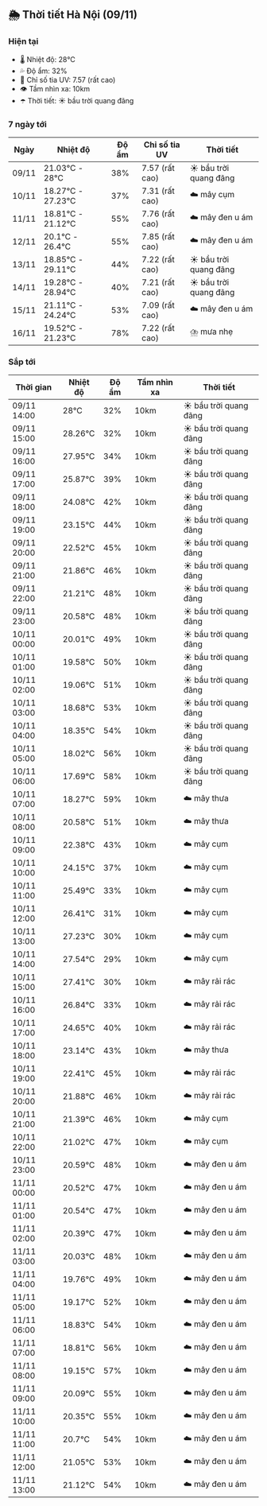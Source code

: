 ## 🌦️ Thời tiết Hà Nội (09/11)

### Hiện tại

- 🌡️ Nhiệt độ: 28℃
- 💦 Độ ẩm: 32%
- 🌟 Chỉ số tia UV: 7.57 (rất cao)
- 👁️ Tầm nhìn xa: 10km
- ☂️ Thời tiết: ☀️ bầu trời quang đãng

### 7 ngày tới

| Ngày | Nhiệt độ | Độ ẩm | Chỉ số tia UV | Thời tiết |
| --- | --- | --- | --- | --- |
| 09/11 | 21.03℃ - 28℃ | 38% | 7.57 (rất cao) | ☀️ bầu trời quang đãng |
| 10/11 | 18.27℃ - 27.23℃ | 37% | 7.31 (rất cao) | ☁️ mây cụm |
| 11/11 | 18.81℃ - 21.12℃ | 55% | 7.76 (rất cao) | ☁️ mây đen u ám |
| 12/11 | 20.1℃ - 26.4℃ | 55% | 7.85 (rất cao) | ☁️ mây đen u ám |
| 13/11 | 18.85℃ - 29.11℃ | 44% | 7.22 (rất cao) | ☀️ bầu trời quang đãng |
| 14/11 | 19.28℃ - 28.94℃ | 40% | 7.21 (rất cao) | ☀️ bầu trời quang đãng |
| 15/11 | 21.11℃ - 24.24℃ | 53% | 7.09 (rất cao) | ☁️ mây đen u ám |
| 16/11 | 19.52℃ - 21.23℃ | 78% | 7.22 (rất cao) | ⛈️ mưa nhẹ |

### Sắp tới

| Thời gian | Nhiệt độ | Độ ẩm | Tầm nhìn xa | Thời tiết |
| --- | --- | --- | --- | --- |
| 09/11 14:00 | 28℃ | 32% | 10km | ☀️ bầu trời quang đãng |
| 09/11 15:00 | 28.26℃ | 32% | 10km | ☀️ bầu trời quang đãng |
| 09/11 16:00 | 27.95℃ | 34% | 10km | ☀️ bầu trời quang đãng |
| 09/11 17:00 | 25.87℃ | 39% | 10km | ☀️ bầu trời quang đãng |
| 09/11 18:00 | 24.08℃ | 42% | 10km | ☀️ bầu trời quang đãng |
| 09/11 19:00 | 23.15℃ | 44% | 10km | ☀️ bầu trời quang đãng |
| 09/11 20:00 | 22.52℃ | 45% | 10km | ☀️ bầu trời quang đãng |
| 09/11 21:00 | 21.86℃ | 46% | 10km | ☀️ bầu trời quang đãng |
| 09/11 22:00 | 21.21℃ | 48% | 10km | ☀️ bầu trời quang đãng |
| 09/11 23:00 | 20.58℃ | 48% | 10km | ☀️ bầu trời quang đãng |
| 10/11 00:00 | 20.01℃ | 49% | 10km | ☀️ bầu trời quang đãng |
| 10/11 01:00 | 19.58℃ | 50% | 10km | ☀️ bầu trời quang đãng |
| 10/11 02:00 | 19.06℃ | 51% | 10km | ☀️ bầu trời quang đãng |
| 10/11 03:00 | 18.68℃ | 53% | 10km | ☀️ bầu trời quang đãng |
| 10/11 04:00 | 18.35℃ | 54% | 10km | ☀️ bầu trời quang đãng |
| 10/11 05:00 | 18.02℃ | 56% | 10km | ☀️ bầu trời quang đãng |
| 10/11 06:00 | 17.69℃ | 58% | 10km | ☀️ bầu trời quang đãng |
| 10/11 07:00 | 18.27℃ | 59% | 10km | ☁️ mây thưa |
| 10/11 08:00 | 20.58℃ | 51% | 10km | ☁️ mây thưa |
| 10/11 09:00 | 22.38℃ | 43% | 10km | ☁️ mây cụm |
| 10/11 10:00 | 24.15℃ | 37% | 10km | ☁️ mây cụm |
| 10/11 11:00 | 25.49℃ | 33% | 10km | ☁️ mây cụm |
| 10/11 12:00 | 26.41℃ | 31% | 10km | ☁️ mây cụm |
| 10/11 13:00 | 27.23℃ | 30% | 10km | ☁️ mây cụm |
| 10/11 14:00 | 27.54℃ | 29% | 10km | ☁️ mây cụm |
| 10/11 15:00 | 27.41℃ | 30% | 10km | ☁️ mây rải rác |
| 10/11 16:00 | 26.84℃ | 33% | 10km | ☁️ mây rải rác |
| 10/11 17:00 | 24.65℃ | 40% | 10km | ☁️ mây rải rác |
| 10/11 18:00 | 23.14℃ | 43% | 10km | ☁️ mây thưa |
| 10/11 19:00 | 22.41℃ | 45% | 10km | ☁️ mây rải rác |
| 10/11 20:00 | 21.88℃ | 46% | 10km | ☁️ mây rải rác |
| 10/11 21:00 | 21.39℃ | 46% | 10km | ☁️ mây cụm |
| 10/11 22:00 | 21.02℃ | 47% | 10km | ☁️ mây cụm |
| 10/11 23:00 | 20.59℃ | 48% | 10km | ☁️ mây đen u ám |
| 11/11 00:00 | 20.52℃ | 47% | 10km | ☁️ mây đen u ám |
| 11/11 01:00 | 20.54℃ | 47% | 10km | ☁️ mây đen u ám |
| 11/11 02:00 | 20.39℃ | 47% | 10km | ☁️ mây đen u ám |
| 11/11 03:00 | 20.03℃ | 48% | 10km | ☁️ mây đen u ám |
| 11/11 04:00 | 19.76℃ | 49% | 10km | ☁️ mây đen u ám |
| 11/11 05:00 | 19.17℃ | 52% | 10km | ☁️ mây đen u ám |
| 11/11 06:00 | 18.83℃ | 54% | 10km | ☁️ mây đen u ám |
| 11/11 07:00 | 18.81℃ | 56% | 10km | ☁️ mây đen u ám |
| 11/11 08:00 | 19.15℃ | 57% | 10km | ☁️ mây đen u ám |
| 11/11 09:00 | 20.09℃ | 55% | 10km | ☁️ mây đen u ám |
| 11/11 10:00 | 20.35℃ | 55% | 10km | ☁️ mây đen u ám |
| 11/11 11:00 | 20.7℃ | 54% | 10km | ☁️ mây đen u ám |
| 11/11 12:00 | 21.05℃ | 53% | 10km | ☁️ mây đen u ám |
| 11/11 13:00 | 21.12℃ | 54% | 10km | ☁️ mây đen u ám |
